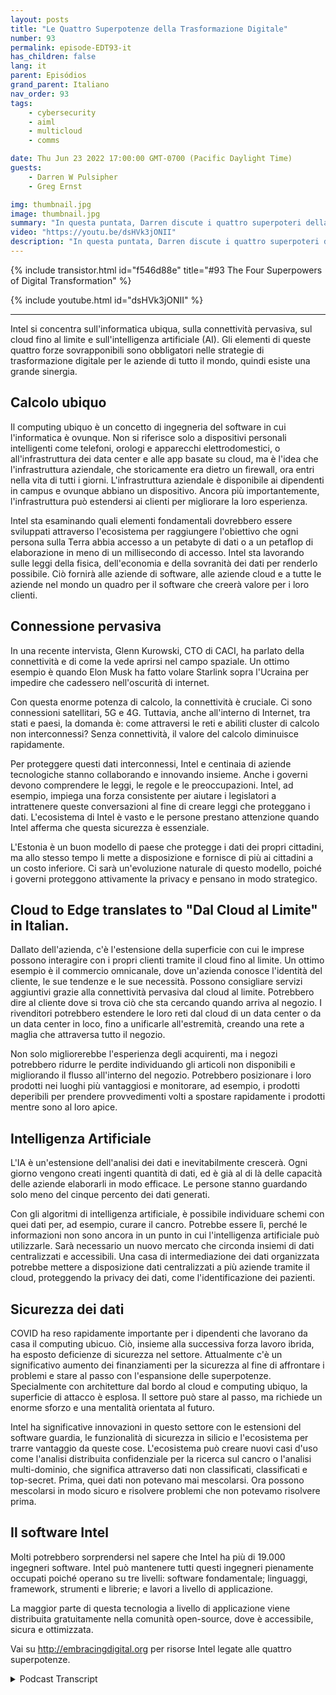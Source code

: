 ```yaml
---
layout: posts
title: "Le Quattro Superpotenze della Trasformazione Digitale"
number: 93
permalink: episode-EDT93-it
has_children: false
lang: it
parent: Episódios
grand_parent: Italiano
nav_order: 93
tags:
    - cybersecurity
    - aiml
    - multicloud
    - comms

date: Thu Jun 23 2022 17:00:00 GMT-0700 (Pacific Daylight Time)
guests:
    - Darren W Pulsipher
    - Greg Ernst

img: thumbnail.jpg
image: thumbnail.jpg
summary: "In questa puntata, Darren discute i quattro superpoteri della trasformazione digitale con Greg Ernst di Intel, Corporate VP of Sales, Americas. Calcolo ubiquo, Connettività pervasiva, Cloud to Edge, Intelligenza Artificiale."
video: "https://youtu.be/dsHVk3jONII"
description: "In questa puntata, Darren discute i quattro superpoteri della trasformazione digitale con Greg Ernst di Intel, Corporate VP of Sales, Americas. Calcolo ubiquo, Connettività pervasiva, Cloud to Edge, Intelligenza Artificiale."
---
```


<div>
{% include transistor.html id="f546d88e" title="#93 The Four Superpowers of Digital Transformation" %}

{% include youtube.html id="dsHVk3jONII" %}
</div>

---

Intel si concentra sull'informatica ubiqua, sulla connettività pervasiva, sul cloud fino al limite e sull'intelligenza artificiale (AI). Gli elementi di queste quattro forze sovrapponibili sono obbligatori nelle strategie di trasformazione digitale per le aziende di tutto il mondo, quindi esiste una grande sinergia.

## Calcolo ubiquo

Il computing ubiquo è un concetto di ingegneria del software in cui l'informatica è ovunque. Non si riferisce solo a dispositivi personali intelligenti come telefoni, orologi e apparecchi elettrodomestici, o all'infrastruttura dei data center e alle app basate su cloud, ma è l'idea che l'infrastruttura aziendale, che storicamente era dietro un firewall, ora entri nella vita di tutti i giorni. L'infrastruttura aziendale è disponibile ai dipendenti in campus e ovunque abbiano un dispositivo. Ancora più importantemente, l'infrastruttura può estendersi ai clienti per migliorare la loro esperienza.

Intel sta esaminando quali elementi fondamentali dovrebbero essere sviluppati attraverso l'ecosistema per raggiungere l'obiettivo che ogni persona sulla Terra abbia accesso a un petabyte di dati o a un petaflop di elaborazione in meno di un millisecondo di accesso. Intel sta lavorando sulle leggi della fisica, dell'economia e della sovranità dei dati per renderlo possibile. Ciò fornirà alle aziende di software, alle aziende cloud e a tutte le aziende nel mondo un quadro per il software che creerà valore per i loro clienti.

## Connessione pervasiva

In una recente intervista, Glenn Kurowski, CTO di CACI, ha parlato della connettività e di come la vede aprirsi nel campo spaziale. Un ottimo esempio è quando Elon Musk ha fatto volare Starlink sopra l'Ucraina per impedire che cadessero nell'oscurità di internet.

Con questa enorme potenza di calcolo, la connettività è cruciale. Ci sono connessioni satellitari, 5G e 4G. Tuttavia, anche all'interno di Internet, tra stati e paesi, la domanda è: come attraversi le reti e abiliti cluster di calcolo non interconnessi? Senza connettività, il valore del calcolo diminuisce rapidamente.

Per proteggere questi dati interconnessi, Intel e centinaia di aziende tecnologiche stanno collaborando e innovando insieme. Anche i governi devono comprendere le leggi, le regole e le preoccupazioni. Intel, ad esempio, impiega una forza consistente per aiutare i legislatori a intrattenere queste conversazioni al fine di creare leggi che proteggano i dati. L'ecosistema di Intel è vasto e le persone prestano attenzione quando Intel afferma che questa sicurezza è essenziale.

L'Estonia è un buon modello di paese che protegge i dati dei propri cittadini, ma allo stesso tempo li mette a disposizione e fornisce di più ai cittadini a un costo inferiore. Ci sarà un'evoluzione naturale di questo modello, poiché i governi proteggono attivamente la privacy e pensano in modo strategico.

## Cloud to Edge translates to "Dal Cloud al Limite" in Italian.

Dallato dell'azienda, c'è l'estensione della superficie con cui le imprese possono interagire con i propri clienti tramite il cloud fino al limite. Un ottimo esempio è il commercio omnicanale, dove un'azienda conosce l'identità del cliente, le sue tendenze e le sue necessità. Possono consigliare servizi aggiuntivi grazie alla connettività pervasiva dal cloud al limite. Potrebbero dire al cliente dove si trova ciò che sta cercando quando arriva al negozio. I rivenditori potrebbero estendere le loro reti dal cloud di un data center o da un data center in loco, fino a unificarle all'estremità, creando una rete a maglia che attraversa tutto il negozio.

Non solo migliorerebbe l'esperienza degli acquirenti, ma i negozi potrebbero ridurre le perdite individuando gli articoli non disponibili e migliorando il flusso all'interno del negozio. Potrebbero posizionare i loro prodotti nei luoghi più vantaggiosi e monitorare, ad esempio, i prodotti deperibili per prendere provvedimenti volti a spostare rapidamente i prodotti mentre sono al loro apice.

## Intelligenza Artificiale

L'IA è un'estensione dell'analisi dei dati e inevitabilmente crescerà. Ogni giorno vengono creati ingenti quantità di dati, ed è già al di là delle capacità delle aziende elaborarli in modo efficace. Le persone stanno guardando solo meno del cinque percento dei dati generati.

Con gli algoritmi di intelligenza artificiale, è possibile individuare schemi con quei dati per, ad esempio, curare il cancro. Potrebbe essere lì, perché le informazioni non sono ancora in un punto in cui l'intelligenza artificiale può utilizzarle. Sarà necessario un nuovo mercato che circonda insiemi di dati centralizzati e accessibili. Una casa di intermediazione dei dati organizzata potrebbe mettere a disposizione dati centralizzati a più aziende tramite il cloud, proteggendo la privacy dei dati, come l'identificazione dei pazienti.

## Sicurezza dei dati

COVID ha reso rapidamente importante per i dipendenti che lavorano da casa il computing ubicuo. Ciò, insieme alla successiva forza lavoro ibrida, ha esposto deficienze di sicurezza nel settore. Attualmente c'è un significativo aumento dei finanziamenti per la sicurezza al fine di affrontare i problemi e stare al passo con l'espansione delle superpotenze. Specialmente con architetture dal bordo al cloud e computing ubiquo, la superficie di attacco è esplosa. Il settore può stare al passo, ma richiede un enorme sforzo e una mentalità orientata al futuro.

Intel ha significative innovazioni in questo settore con le estensioni del software guardia, le funzionalità di sicurezza in silicio e l'ecosistema per trarre vantaggio da queste cose. L'ecosistema può creare nuovi casi d'uso come l'analisi distribuita confidenziale per la ricerca sul cancro o l'analisi multi-dominio, che significa attraverso dati non classificati, classificati e top-secret. Prima, quei dati non potevano mai mescolarsi. Ora possono mescolarsi in modo sicuro e risolvere problemi che non potevamo risolvere prima.

## Il software Intel

Molti potrebbero sorprendersi nel sapere che Intel ha più di 19.000 ingegneri software. Intel può mantenere tutti questi ingegneri pienamente occupati poiché operano su tre livelli: software fondamentale; linguaggi, framework, strumenti e librerie; e lavori a livello di applicazione.

La maggior parte di questa tecnologia a livello di applicazione viene distribuita gratuitamente nella comunità open-source, dove è accessibile, sicura e ottimizzata.

Vai su http://embracingdigital.org per risorse Intel legate alle quattro superpotenze.



<details>
<summary> Podcast Transcript </summary>

<p></p>

</details>
